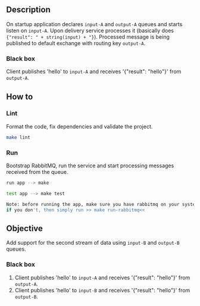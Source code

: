 ## Description

On startup application declares `input-A` and `output-A` queues and starts listen on `input-A`.
Upon delivery service processes it (basically does `{"result": " + string(input) + "}`).
Processed message is being published to default exchange with routing key `output-A`.

### Black box
Client publishes 'hello' to `input-A` and receives '{"result": "hello"}' from `output-A`.


## How to

### Lint
Format the code, fix dependencies and validate the project.
```bash
make lint
```

### Run
Bootstrap RabbitMQ, run the service and start processing messages received from the queue.
```bash
run app --> make

test app --> make test

Note: before running the app, make sure you have rabbitmq on your system.
if you don't, then simply run >> make run-rabbitmq<<

```

## Objective

Add support for the second stream of data using `input-B` and `output-B` queues.

### Black box
1. Client publishes 'hello' to `input-A` and receives '{"result": "hello"}' from `output-A`.
2. Client publishes 'hello' to `input-B` and receives '{"result": "hello"}' from `output-B`.
